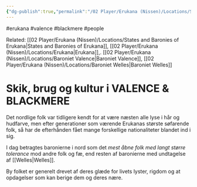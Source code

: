 ```yaml
---
{"dg-publish":true,"permalink":"/02 Player/Erukana (Nissen)/Locations/Skik og kultur i Valence og Blackmere baronierne/"}
---
```


#erukana #valence #blackmere #people 

Related: [[02 Player/Erukana (Nissen)/Locations/States and Baronies of Erukana\|States and Baronies of Erukana]], [[02 Player/Erukana (Nissen)/Locations/Erukana\|Erukana]],. [[02 Player/Erukana (Nissen)/Locations/Baroniet Valence\|Baroniet Valence]], [[02 Player/Erukana (Nissen)/Locations/Baroniet Welles\|Baroniet Welles]]

# Skik, brug og kultur i  VALENCE & BLACKMERE

Det nordlige folk var tidligere kendt for at være næsten alle lyse i hår og hudfarve, men efter generationer som værende Erukanas største søfarende folk, så har de efterhånden fået mange forskellige nationaliteter blandet ind i sig. 

I dag betragtes baronierne i nord som det *mest åbne folk med langt større tolerance* mod andre folk og fæ, end resten af baronierne med undtagelse af [[Welles\|Welles]]. 

By folket er generelt drevet af deres glæde for livets lyster, rigdom og at opdagelser som kan berige dem og deres nære.

